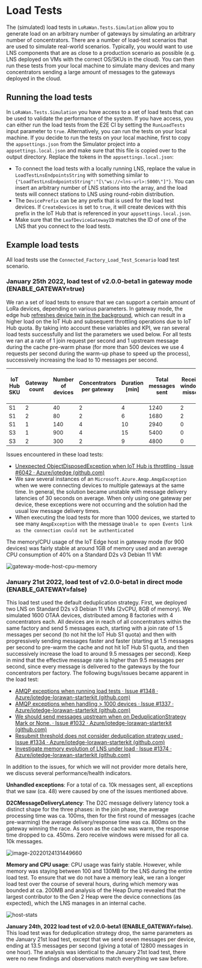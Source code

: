 # Load Tests

The (simulated) load tests in `LoRaWan.Tests.Simulation` allow you to generate load on an arbitrary number of gateways by simulating an arbitrary number of concentrators. There are a number of load-test scenarios that are used to simulate real-world scenarios. Typically, you would want to use LNS components that are as close to a production scenario as possible (e.g. LNS deployed on VMs with the correct OS/SKUs in the cloud). You can then run these tests from your local machine to simulate many devices and many concentrators sending a large amount of messages to the gateways deployed in the cloud.

## Running the load tests

In `LoRaWan.Tests.Simulation` you have access to a set of load tests that can be used to validate the performance of the system. If you have access, you can either run the load tests from the E2E CI by setting the `RunLoadTests` input parameter to `true`. Alternatively, you can run the tests on your local machine. If you decide to run the tests on your local machine, first to copy the `appsettings.json` from the Simulator project into a `appsettings.local.json` and make sure that this file is copied over to the output directory. Replace the tokens in the `appsettings.local.json`:

- To connect the load tests with a locally running LNS, replace the value in `LoadTestLnsEndpointsString` with something similar to `{"LoadTestLnsEndpointsString":"[\"ws://<lns-url>:5000\"]"}`. You can insert an arbitrary number of LNS stations into the array, and the load tests will connect stations to LNS using round-robin distribution.
- The `DevicePrefix` can be any prefix that is used for the load test devices. If `CreateDevices` is set to `true`, it will create devices with this prefix in the IoT Hub that is referenced in your `appsettings.local.json`.
- Make sure that the `LeafDeviceGatewayID` matches the ID of one of the LNS that you connect to the load tests.

## Example load tests

All load tests use the `Connected_Factory_Load_Test_Scenario` load test scenario.

### January 25th 2022, load test of v2.0.0-beta1 in gateway mode (ENABLE_GATEWAY=true)

We ran a set of load tests to ensure that we can support a certain amount of LoRa devices, depending on various parameters. In gateway mode, the edge hub [refreshes device twin in the background](https://github.com/Azure/iotedge/blob/master/doc/EnvironmentVariables.md#edgehub), which can result in a higher load on the IoT Hub and subsequent throttling operations due to IoT Hub quota. By taking into account these variables and KPI, we ran several load tests successfully and list the parameters we used below. For all tests we ran at a rate of 1 join request per second and 1 upstream message during the cache pre-warm phase (for more than 500 devices we use 4 requests per second during the warm-up phase to speed up the process), successively increasing the load to 10 messages per second.

| IoT Hub SKU | Gateway count | Number of devices | Concentrators per gateway | Duration [min] | Total messages sent | Receive windows missed | Avg message delivery time [ms] |
| ----------- | ------------- | ----------------- | ------------------------- | -------------- | ------------------- | ---------------------- | ------------------------------ |
| S1          | 2             | 40                | 2                         | 4              | 1240                | 2                      | 700                            |
| S1          | 2             | 80                | 2                         | 6              | 1680                | 2                      | 650                            |
| S1          | 1             | 140               | 4                         | 10             | 2940                | 0                      | 500                            |
| S3          | 1             | 900               | 4                         | 15             | 5400                | 0                      | 500                            |
| S3          | 2             | 300               | 2                         | 9              | 4800                | 0                      | 600                            |

Issues encountered in these load tests:

- [Unexpected ObjectDisposedException when IoT Hub is throttling · Issue #6042 · Azure/iotedge (github.com)](https://github.com/Azure/iotedge/issues/6042)
- We saw several instances of an `Microsoft.Azure.Amqp.AmqpException` when we were connecting devices to multiple gateways at the same time. In general, the solution became unstable with message delivery latencies of 30 seconds on average. When only using one gateway per device, these exceptions were not occurring and the solution had the usual low message delivery times.
- When executing the load tests for more than 1000 devices, we started to see many `AmqpException` with the message `Unable to open Events link as the connection could not be authenticated`

The memory/CPU usage of the IoT Edge host in gateway mode (for 900 devices) was fairly stable at around 1GB of memory used and an average CPU consumption of 40% on a Standard D2s v3 Debian 11 VM:

![gateway-mode-host-cpu-memory](..\..\images\lt-host-gateway-mode.png)

### January 21st 2022, load test of v2.0.0-beta1 in direct mode (ENABLE_GATEWAY=false)

This load test used the default deduplication strategy. First, we deployed two LNS on Standard D2s v3 Debian 11 VMs (2vCPU, 8GB of memory). We simulated 1600 OTAA devices, distributed among 8 factories with 4 concentrators each. All devices are in reach of all concentrators within the same factory and send 5 messages each, starting with a join rate of 1.5 messages per second (to not hit the IoT Hub S1 quota) and then with progressively sending messages faster and faster (starting at 1.5 messages per second to pre-warm the cache and not hit IoT Hub S1 quota, and then successively increase the load to around 9.5 messages per second). Keep in mind that the effective message rate is higher than 9.5 messages per second, since every message is delivered to the gateways by the four concentrators per factory. The following bugs/issues became apparent in the load test:

- [AMQP exceptions when running load tests · Issue #1348 · Azure/iotedge-lorawan-starterkit (github.com)](https://github.com/Azure/iotedge-lorawan-starterkit/issues/1348)
- [AMQP exceptions when handling > 1000 devices · Issue #1337 · Azure/iotedge-lorawan-starterkit (github.com)](https://github.com/Azure/iotedge-lorawan-starterkit/issues/1337)
- [We should send messages upstream when on DeduplicationStrategy Mark or None. · Issue #1032 · Azure/iotedge-lorawan-starterkit (github.com)](https://github.com/Azure/iotedge-lorawan-starterkit/issues/1032)
- [Resubmit threshold does not consider deduplication strategy used · Issue #1334 · Azure/iotedge-lorawan-starterkit (github.com)](https://github.com/Azure/iotedge-lorawan-starterkit/issues/1334)
- [Investigate memory evolution of LNS under load · Issue #1374 · Azure/iotedge-lorawan-starterkit (github.com)](https://github.com/Azure/iotedge-lorawan-starterkit/issues/1374)

In addition to the issues, for which we will not provider more details here, we discuss several performance/health indicators.

**Unhandled exceptions**: For a total of ca. 10k messages sent, all exceptions that we saw (ca. 48) were caused by one of the issues mentioned above.

**D2CMessageDeliveryLatency**: The D2C message delivery latency took a distinct shape for the three phases: in the join phase, the average processing time was ca. 100ms, then for the first round of messages (cache pre-warming) the average delivery/response time was ca. 800ms on the gateway winning the race. As soon as the cache was warm, the response time dropped to ca. 450ms. Zero receive windows were missed for all ca. 10k messages.

![image-20220124131449660](..\..\images\lt-message-latency.png)

**Memory and CPU usage**: CPU usage was fairly stable. However, while memory was staying between 100 and 130MB for the LNS during the entire load test. To ensure that we do not have a memory leak, we ran a longer load test over the course of several hours, during which memory was bounded at ca. 200MB and analysis of the Heap Dump revealed that the largest contributor to the Gen 2 Heap were the device connections (as expected), which the LNS manages in an internal cache.

![host-stats](..\..\images\lt-host-stats.png)

**January 24th, 2022 load test of v2.0.0-beta1 (ENABLE_GATEWAY=false).** This load test was for deduplication strategy drop, the same parameters as the January 21st load test, except that we send seven messages per device, ending at 13.5 messages per second (giving a total of 12800 messages in one hour). The analysis was identical to the January 21st load test, there were no new findings and observations match everything we saw before.
